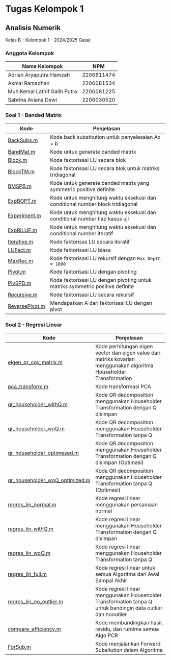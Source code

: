 # Tugas Kelompok 1
## Analisis Numerik
Kelas B - Kelompok 1 - 2024/2025 Gasal

### Anggota Kelompok
| Nama Kelompok | NPM |
| -- | -- |
| Adrian Aryaputra Hamzah | 2206811474 |
| Akmal Ramadhan | 2206081534 |
| Muh.Kemal Lathif Galih Putra | 2206081225 |
| Sabrina Aviana Dewi | 2206030520

### Soal 1 - Banded Matrix
| Kode | Penjelasan |
| -- | -- |
| [BackSubs.m](Soal%201/BackSubs.m) | Kode back substitution untuk penyelesaian Ax = b |
| [BandMat.m](Soal%201/BackMat.m) | Kode untuk generate banded matrix |
| [Block.m](Soal%201/Block.m) | Kode faktorisasi LU secara blok |
| [BlockTM.m](Soal%201/BlockTM.m) | Kode faktorisasi LU secara blok untuk matriks tridiagonal |
| [BMSPB.m](Soal%201/BMSPB.m) | Kode untuk generate banded matris yang symmetric positive definite|
| [ExpBOPT.m](Soal%201/ExpBOPT.m) | Kode untuk menghitung waktu eksekusi dan conditional number block tridiagonal|
| [Experiment.m](Soal%201/Experiment.m) | Kode untuk menghitung waktu eksekusi dan conditional number tiap kasus uji |
| [ExpRILUF.m](Soal%201/ExpRILUF.m) | Kode untuk menghitung waktu eksekusi dan conditional number iteratif |
| [Iterative.m](Soal%201/Iterative.m) | Kode faktorisas LU secara iteratif |
| [LUFact.m](Soal%201/LUFact.m) | Kode faktorisasi LU biasa |
| [MaxRec.m](Soal%201/MaxRec.m) | Kode faktorisasi LU rekursif dengan `Max Depth = 1000` |
| [Pivot.m](Soal%201/Pivot.m) | Kode faktorisasi LU dengan pivoting |
| [PivSPD.m](Soal%201/PivSPD.m) | Kode faktorisasi LU dengan pivoting untuk matriks symmetric positive definite |
| [Recursive.m](Soal%201/Recursive.m) | Kode faktorisasi LU secara rekursif |
| [ReversePivot.m](Soal%201/ReversePivot.m) | Mendapatkan A dari faktorisasi LU dengan pivot |

### Soal 2 - Regresi Linear
| Kode | Penjelasan |
| -- | -- |
| [eigen_qr_cov_matrix.m](Soal%202/eigen_qr_cov_matrix.m) | Kode perhitungan eigen vector dan eigen value dari matriks kovarian menggunakan algoritma Householder Transformation |
| [pca_transform.m](Soal%202/pca_transform.m) | Kode transformasi PCA |
| [qr_householder_withQ.m](Soal%202/qr_householder_withQ.m) | Kode QR decomposition menggunakan Householder Transformation dengan Q disimpan |
| [qr_householder_woQ.m](Soal%202/qr_householder_woQ.m) | Kode QR decomposition menggunakan Householder Transformation tanpa Q |
| [qr_householder_optimezed.m](Soal%202/qr_householder_optimezed.m) | Kode QR decomposition menggunakan Householder Transformation dengan Q disimpan (Optimasi) |
| [qr_householder_woQ_optimized.m](Soal%202/qr_householder_woQ_optimized.m) | Kode QR decomposition menggunakan Householder Transformation tanpa Q (Optimasi)|
| [regres_lin_normal.m](Soal%202/regres_lin_normal.m) | Kode regresi linear menggunakan persamaan normal |
| [regres_lin_withQ.m](Soal%202/regres_lin_withQ.m) | Kode regresi linear menggunakan Householder Transformation dengan Q disimpan |
| [regres_lin_woQ.m](Soal%202/regres_lin_woQ.m) | Kode regresi linear menggunakan Householder Transformation tanpa Q |
| [regres_lin_full.m](Soal%202/regres_lin_full.m) | Kode regresi linear untuk semua Algoritma dari Awal Sampai Akhir |
| [regres_lin_no_outlier.m](Soal%202/regres_lin_no_outlier.m) | Kode regresi linear menggunakan Householder Transformation tanpa Q untuk bandingin data outlier dan nooutlier|
| [compare_efficiency.m](Soal%202/compare_efficiency.m) | Kode membandingkan hasil, residu, dan runtime semua Algo PCR |
| [ForSub.m](Soal%202/ForSub.m) | Kode menjalankan Forward Subsitution dalam Algoritma |
